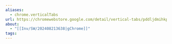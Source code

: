 ```yaml
---
aliases:
  - chrome.verticalTabs
url: https://chromewebstore.google.com/detail/vertical-tabs/pddljdmihkpdfpkgmbhdomeeifpklgnm
about:
  - "[[Inv/SW/202408213638|gChrome]]"
tags:
---
```

